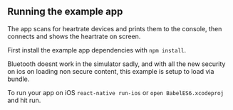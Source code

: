 ## Running the example app

The app scans for heartrate devices and prints them to the console, then connects and shows the heartrate on screen.

First install the example app dependencies with `npm install`.

Bluetooth doesnt work in the simulator sadly, and with all the new security on ios on loading non secure content, this example is setup to load via bundle. 

To run your app on iOS `react-native run-ios` or `open BabelES6.xcodeproj` and hit run.